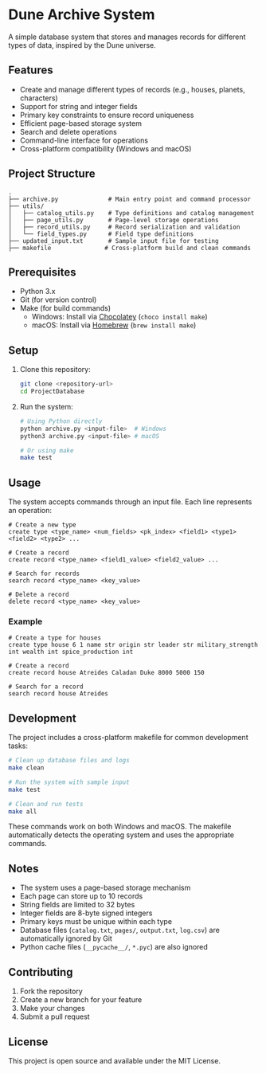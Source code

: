 # Dune Archive System

A simple database system that stores and manages records for different types of data, inspired by the Dune universe.

## Features

- Create and manage different types of records (e.g., houses, planets, characters)
- Support for string and integer fields
- Primary key constraints to ensure record uniqueness
- Efficient page-based storage system
- Search and delete operations
- Command-line interface for operations
- Cross-platform compatibility (Windows and macOS)

## Project Structure

```
.
├── archive.py              # Main entry point and command processor
├── utils/
│   ├── catalog_utils.py    # Type definitions and catalog management
│   ├── page_utils.py       # Page-level storage operations
│   ├── record_utils.py     # Record serialization and validation
│   └── field_types.py      # Field type definitions
├── updated_input.txt       # Sample input file for testing
├── makefile               # Cross-platform build and clean commands
```

## Prerequisites

- Python 3.x
- Git (for version control)
- Make (for build commands)
  - Windows: Install via [Chocolatey](https://chocolatey.org/) (`choco install make`)
  - macOS: Install via [Homebrew](https://brew.sh/) (`brew install make`)

## Setup

1. Clone this repository:
   ```bash
   git clone <repository-url>
   cd ProjectDatabase
   ```

2. Run the system:
   ```bash
   # Using Python directly
   python archive.py <input-file>  # Windows
   python3 archive.py <input-file> # macOS

   # Or using make
   make test
   ```

## Usage

The system accepts commands through an input file. Each line represents an operation:

```
# Create a new type
create type <type_name> <num_fields> <pk_index> <field1> <type1> <field2> <type2> ...

# Create a record
create record <type_name> <field1_value> <field2_value> ...

# Search for records
search record <type_name> <key_value>

# Delete a record
delete record <type_name> <key_value>
```

### Example

```
# Create a type for houses
create type house 6 1 name str origin str leader str military_strength int wealth int spice_production int

# Create a record
create record house Atreides Caladan Duke 8000 5000 150

# Search for a record
search record house Atreides
```

## Development

The project includes a cross-platform makefile for common development tasks:

```bash
# Clean up database files and logs
make clean

# Run the system with sample input
make test

# Clean and run tests
make all
```

These commands work on both Windows and macOS. The makefile automatically detects the operating system and uses the appropriate commands.

## Notes

- The system uses a page-based storage mechanism
- Each page can store up to 10 records
- String fields are limited to 32 bytes
- Integer fields are 8-byte signed integers
- Primary keys must be unique within each type
- Database files (`catalog.txt`, `pages/`, `output.txt`, `log.csv`) are automatically ignored by Git
- Python cache files (`__pycache__/`, `*.pyc`) are also ignored

## Contributing

1. Fork the repository
2. Create a new branch for your feature
3. Make your changes
4. Submit a pull request

## License

This project is open source and available under the MIT License.
